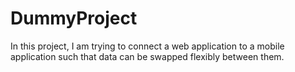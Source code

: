 # DummyProject
In this project, I am trying to connect a web application to a mobile application such that data can be swapped flexibly between them.

